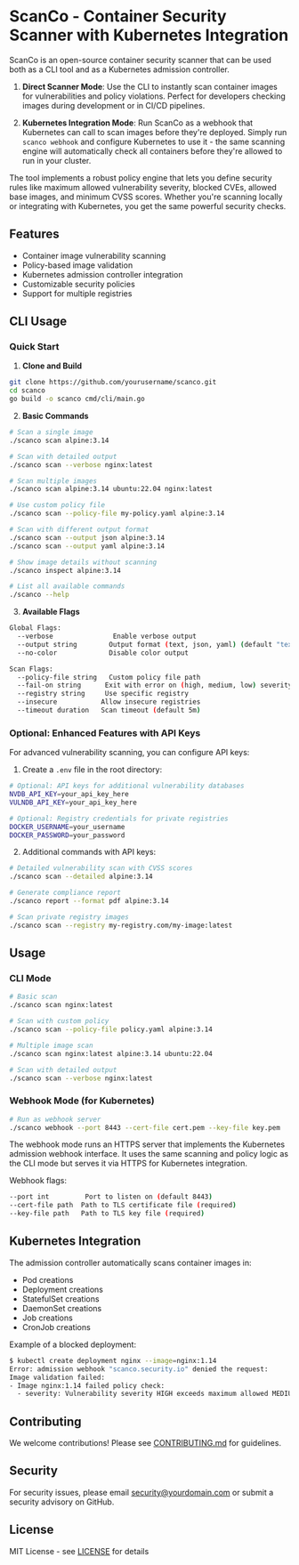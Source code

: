 # ScanCo - Container Security Scanner with Kubernetes Integration

ScanCo is an open-source container security scanner that can be used both as a CLI tool
and as a Kubernetes admission controller.

1. **Direct Scanner Mode**: Use the CLI to instantly scan container images for vulnerabilities and policy violations. Perfect for developers checking images during development or in CI/CD pipelines.

2. **Kubernetes Integration Mode**: Run ScanCo as a webhook that Kubernetes can call to scan images before they're deployed. Simply run `scanco webhook` and configure Kubernetes to use it - the same scanning engine will automatically check all containers before they're allowed to run in your cluster.

The tool implements a robust policy engine that lets you define security rules like maximum allowed vulnerability severity, blocked CVEs, allowed base images, and minimum CVSS scores. Whether you're scanning locally or integrating with Kubernetes, you get the same powerful security checks.

## Features

- Container image vulnerability scanning
- Policy-based image validation
- Kubernetes admission controller integration
- Customizable security policies
- Support for multiple registries

## CLI Usage

### Quick Start

1. **Clone and Build**

```bash
git clone https://github.com/yourusername/scanco.git
cd scanco
go build -o scanco cmd/cli/main.go
```

2. **Basic Commands**

```bash
# Scan a single image
./scanco scan alpine:3.14

# Scan with detailed output
./scanco scan --verbose nginx:latest

# Scan multiple images
./scanco scan alpine:3.14 ubuntu:22.04 nginx:latest

# Use custom policy file
./scanco scan --policy-file my-policy.yaml alpine:3.14

# Scan with different output format
./scanco scan --output json alpine:3.14
./scanco scan --output yaml alpine:3.14

# Show image details without scanning
./scanco inspect alpine:3.14

# List all available commands
./scanco --help
```

3. **Available Flags**

```bash
Global Flags:
  --verbose               Enable verbose output
  --output string        Output format (text, json, yaml) (default "text")
  --no-color             Disable color output

Scan Flags:
  --policy-file string   Custom policy file path
  --fail-on string      Exit with error on (high, medium, low) severity
  --registry string     Use specific registry
  --insecure           Allow insecure registries
  --timeout duration   Scan timeout (default 5m)
```

### Optional: Enhanced Features with API Keys

For advanced vulnerability scanning, you can configure API keys:

1. Create a `.env` file in the root directory:

```bash
# Optional: API keys for additional vulnerability databases
NVDB_API_KEY=your_api_key_here
VULNDB_API_KEY=your_api_key_here

# Optional: Registry credentials for private registries
DOCKER_USERNAME=your_username
DOCKER_PASSWORD=your_password
```

2. Additional commands with API keys:

```bash
# Detailed vulnerability scan with CVSS scores
./scanco scan --detailed alpine:3.14

# Generate compliance report
./scanco report --format pdf alpine:3.14

# Scan private registry images
./scanco scan --registry my-registry.com/my-image:latest
```

## Usage

### CLI Mode

```bash
# Basic scan
./scanco scan nginx:latest

# Scan with custom policy
./scanco scan --policy-file policy.yaml alpine:3.14

# Multiple image scan
./scanco scan nginx:latest alpine:3.14 ubuntu:22.04

# Scan with detailed output
./scanco scan --verbose nginx:latest
```

### Webhook Mode (for Kubernetes)

```bash
# Run as webhook server
./scanco webhook --port 8443 --cert-file cert.pem --key-file key.pem
```

The webhook mode runs an HTTPS server that implements the Kubernetes admission webhook interface. It uses the same scanning and policy logic as the CLI mode but serves it via HTTPS for Kubernetes integration.

Webhook flags:

```bash
--port int         Port to listen on (default 8443)
--cert-file path  Path to TLS certificate file (required)
--key-file path   Path to TLS key file (required)
```

## Kubernetes Integration

The admission controller automatically scans container images in:

- Pod creations
- Deployment creations
- StatefulSet creations
- DaemonSet creations
- Job creations
- CronJob creations

Example of a blocked deployment:

```bash
$ kubectl create deployment nginx --image=nginx:1.14
Error: admission webhook "scanco.security.io" denied the request:
Image validation failed:
- Image nginx:1.14 failed policy check:
  - severity: Vulnerability severity HIGH exceeds maximum allowed MEDIUM
```

## Contributing

We welcome contributions! Please see [CONTRIBUTING.md](CONTRIBUTING.md) for guidelines.

## Security

For security issues, please email security@yourdomain.com or submit a security advisory on GitHub.

## License

MIT License - see [LICENSE](LICENSE) for details
